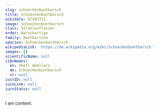 ```yaml
---
slug: schneckenbuntbarsch
title: Schneckenbuntbarsch
wikidata: Q7493712
image: Schneckenbuntbarsch
class: Strahlenflosser
order: Barschartige
family: Buntbarsche
species: Schneckenbuntbarsch
wikipediaLink: 'https://de.wikipedia.org/wiki/Schneckenbuntbarsch'
images: []
scientificName: null
i18nNames:
  en: Shell dwellers
  de: Schneckenbuntbarsch
  nl: null
iucnID: null
iucnLink: null
iucnStatus: null
---
```


I am content.
